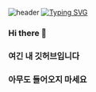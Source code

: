 ![header](https://capsule-render.vercel.app/api?type=waving&color=gradient&height=120&animation=fadeIn&section=footer&text=🚗🚘🚛&fontAlign=70)
[![Typing SVG](https://readme-typing-svg.herokuapp.com/?color=000000&lines=Hello+World🐯🤖&font=Redressed&size=40)](https://git.io/typing-svg)

### Hi there 👋
### 여긴 내 깃허브입니다
### 아무도 들어오지 마세요
<!--
**choo091113/choo091113** is a ✨ _special_ ✨ repository because its `README.md` (this file) appears on your GitHub profile.

Here are some ideas to get you started:

- 🔭 I’m currently working on ...
- 🌱 I’m currently learning ...
- 👯 I’m looking to collaborate on ...
- 🤔 I’m looking for help with ...
- 💬 Ask me about ...
- 📫 How to reach me: ...
- 😄 Pronouns: ...
- ⚡ Fun fact: ...
-->
